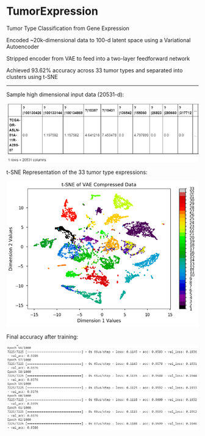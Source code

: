 # TumorExpression
Tumor Type Classification from Gene Expression

Encoded ~20k-dimensional data to 100-d latent space using a Variational Autoencoder

Stripped encoder from VAE to feed into a two-layer feedforward network

Achieved 93.62% accuracy across 33 tumor types and separated into clusters using t-SNE

----------------------------------------------------------------------------------

Sample high dimensional input data (20531-d):

![desc](https://github.com/JeffreyYeung7/TumorExpression/blob/master/DemoPics/SampleGene.PNG)

t-SNE Representation of the 33 tumor type expressions:

![desc](https://github.com/JeffreyYeung7/TumorExpression/blob/master/DemoPics/tSNE.PNG)

Final accuracy after training:

![desc](https://github.com/JeffreyYeung7/TumorExpression/blob/master/DemoPics/accuracy.PNG)
